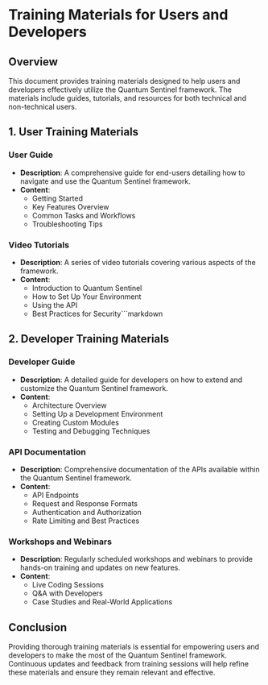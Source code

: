 # Training Materials for Users and Developers

## Overview
This document provides training materials designed to help users and developers effectively utilize the Quantum Sentinel framework. The materials include guides, tutorials, and resources for both technical and non-technical users.

## 1. User Training Materials

### User Guide
- **Description**: A comprehensive guide for end-users detailing how to navigate and use the Quantum Sentinel framework.
- **Content**:
  - Getting Started
  - Key Features Overview
  - Common Tasks and Workflows
  - Troubleshooting Tips

### Video Tutorials
- **Description**: A series of video tutorials covering various aspects of the framework.
- **Content**:
  - Introduction to Quantum Sentinel
  - How to Set Up Your Environment
  - Using the API
  - Best Practices for Security```markdown
## 2. Developer Training Materials

### Developer Guide
- **Description**: A detailed guide for developers on how to extend and customize the Quantum Sentinel framework.
- **Content**:
  - Architecture Overview
  - Setting Up a Development Environment
  - Creating Custom Modules
  - Testing and Debugging Techniques

### API Documentation
- **Description**: Comprehensive documentation of the APIs available within the Quantum Sentinel framework.
- **Content**:
  - API Endpoints
  - Request and Response Formats
  - Authentication and Authorization
  - Rate Limiting and Best Practices

### Workshops and Webinars
- **Description**: Regularly scheduled workshops and webinars to provide hands-on training and updates on new features.
- **Content**:
  - Live Coding Sessions
  - Q&A with Developers
  - Case Studies and Real-World Applications

## Conclusion
Providing thorough training materials is essential for empowering users and developers to make the most of the Quantum Sentinel framework. Continuous updates and feedback from training sessions will help refine these materials and ensure they remain relevant and effective.
